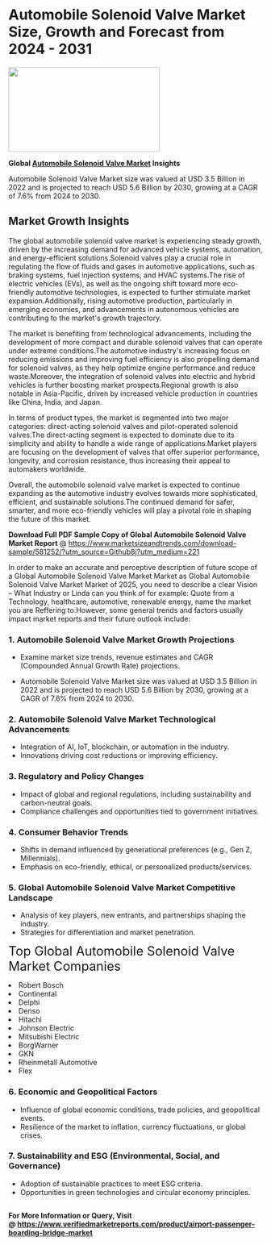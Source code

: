 <H1>Automobile Solenoid Valve Market Size, Growth and Forecast from 2024 - 2031</H1><img class="aligncenter size-medium wp-image-584254" src="https://thirdeyenews.in/wp-content/uploads/2024/09/Global-Market-Research-300x168.jpeg" alt="" width="300" height="168" /><p><strong>Global&nbsp;<a href="https://www.marketsizeandtrends.com/download-sample/581252/?utm_source=Github8j?utm_medium=221">Automobile Solenoid Valve Market</a> Insights</strong></p><p>Automobile Solenoid Valve Market size was valued at USD 3.5 Billion in 2022 and is projected to reach USD 5.6 Billion by 2030, growing at a CAGR of 7.6% from 2024 to 2030.</p><p><h2>Market Growth Insights</h2> <p>The global automobile solenoid valve market is experiencing steady growth, driven by the increasing demand for advanced vehicle systems, automation, and energy-efficient solutions.Solenoid valves play a crucial role in regulating the flow of fluids and gases in automotive applications, such as braking systems, fuel injection systems, and HVAC systems.The rise of electric vehicles (EVs), as well as the ongoing shift toward more eco-friendly automotive technologies, is expected to further stimulate market expansion.Additionally, rising automotive production, particularly in emerging economies, and advancements in autonomous vehicles are contributing to the market's growth trajectory.</p> <p>The market is benefiting from technological advancements, including the development of more compact and durable solenoid valves that can operate under extreme conditions.The automotive industry's increasing focus on reducing emissions and improving fuel efficiency is also propelling demand for solenoid valves, as they help optimize engine performance and reduce waste.Moreover, the integration of solenoid valves into electric and hybrid vehicles is further boosting market prospects.Regional growth is also notable in Asia-Pacific, driven by increased vehicle production in countries like China, India, and Japan.</p> <p>In terms of product types, the market is segmented into two major categories: direct-acting solenoid valves and pilot-operated solenoid valves.The direct-acting segment is expected to dominate due to its simplicity and ability to handle a wide range of applications.Market players are focusing on the development of valves that offer superior performance, longevity, and corrosion resistance, thus increasing their appeal to automakers worldwide.</p> <p>Overall, the automobile solenoid valve market is expected to continue expanding as the automotive industry evolves towards more sophisticated, efficient, and sustainable solutions.The continued demand for safer, smarter, and more eco-friendly vehicles will play a pivotal role in shaping the future of this market.</p> <p><span class=""><strong>Download Full PDF Sample Copy of Global Automobile Solenoid Valve Market Report</strong> @ <a href="https://www.marketsizeandtrends.com/download-sample/581252/?utm_source=Github8j?utm_medium=221" target="_blank">https://www.marketsizeandtrends.com/download-sample/581252/?utm_source=Github8j?utm_medium=221</a></span></p><p>In order to make an accurate and perceptive description of future scope of a Global&nbsp;Automobile Solenoid Valve Market Market as Global&nbsp;Automobile Solenoid Valve Market Market of 2025, you need to describe a clear Vision &ndash; What Industry or Linda can you think of for example: Quote from a Technology, healthcare, automotive, renewable energy, name the market you are Reffering to.However, some general trends and factors usually impact market reports and their future outlook include:</p><h3>1.&nbsp;<strong>Automobile Solenoid Valve Market Growth Projections</strong></h3><ul><li>Examine market size trends, revenue estimates and CAGR (Compounded Annual Growth Rate) projections.</li><li><p>Automobile Solenoid Valve Market size was valued at USD 3.5 Billion in 2022 and is projected to reach USD 5.6 Billion by 2030, growing at a CAGR of 7.6% from 2024 to 2030.</p></li></ul><h3>2.&nbsp;<strong>Automobile Solenoid Valve Market Technological Advancements</strong></h3><ul><li>Integration of AI, IoT, blockchain, or automation in the industry.</li><li>Innovations driving cost reductions or improving efficiency.</li></ul><h3>3.&nbsp;<strong>Regulatory and Policy Changes</strong></h3><ul><li>Impact of global and regional regulations, including sustainability and carbon-neutral goals.</li><li>Compliance challenges and opportunities tied to government initiatives.</li></ul><h3>4.&nbsp;<strong>Consumer Behavior Trends</strong></h3><ul><li>Shifts in demand influenced by generational preferences (e.g., Gen Z, Millennials).</li><li>Emphasis on eco-friendly, ethical, or personalized products/services.</li></ul><h3>5.&nbsp;<strong>Global Automobile Solenoid Valve Market Competitive Landscape</strong></h3><ul><li>Analysis of key players, new entrants, and partnerships shaping the industry.</li><li>Strategies for differentiation and market penetration.</li></ul><p data-pm-slice="1 1 []"><span style="color: inherit; font-family: inherit; font-size: 25px;">Top Global Automobile Solenoid Valve Market Companies</span></p><div class="" data-test-id=""><p><li>Robert Bosch</li><li> Continental</li><li> Delphi</li><li> Denso</li><li> Hitachi</li><li> Johnson Electric</li><li> Mitsubishi Electric</li><li> BorgWarner</li><li> GKN</li><li> Rheinmetall Automotive</li><li> Flex</li></p></div><h3>6.&nbsp;<strong>Economic and Geopolitical Factors</strong></h3><ul><li>Influence of global economic conditions, trade policies, and geopolitical events.</li><li>Resilience of the market to inflation, currency fluctuations, or global crises.</li></ul><h3>7.&nbsp;<strong>Sustainability and ESG (Environmental, Social, and Governance)</strong></h3><ul><li>Adoption of sustainable practices to meet ESG criteria.</li><li>Opportunities in green technologies and circular economy principles.</li></ul><h2><strong style="font-size: 14px;">For More Information or Query, Visit @&nbsp;</strong><a style="background-color: #ffffff; font-size: 14px;" href="https://www.marketsizeandtrends.com/report/automobile-solenoid-valve-market/" target="_blank">https://www.verifiedmarketreports.com/product/airport-passenger-boarding-bridge-market</a></h2>